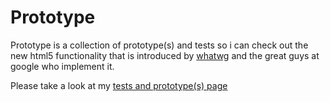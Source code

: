 Prototype
=========

Prototype is a collection of prototype(s) and tests so i can check out the new html5 functionality that is introduced by [whatwg](http://www.whatwg.org/) and the great guys at google who implement it.

Please take a look at my [tests and prototype(s) page](http://mientjan.github.com/Prototype)